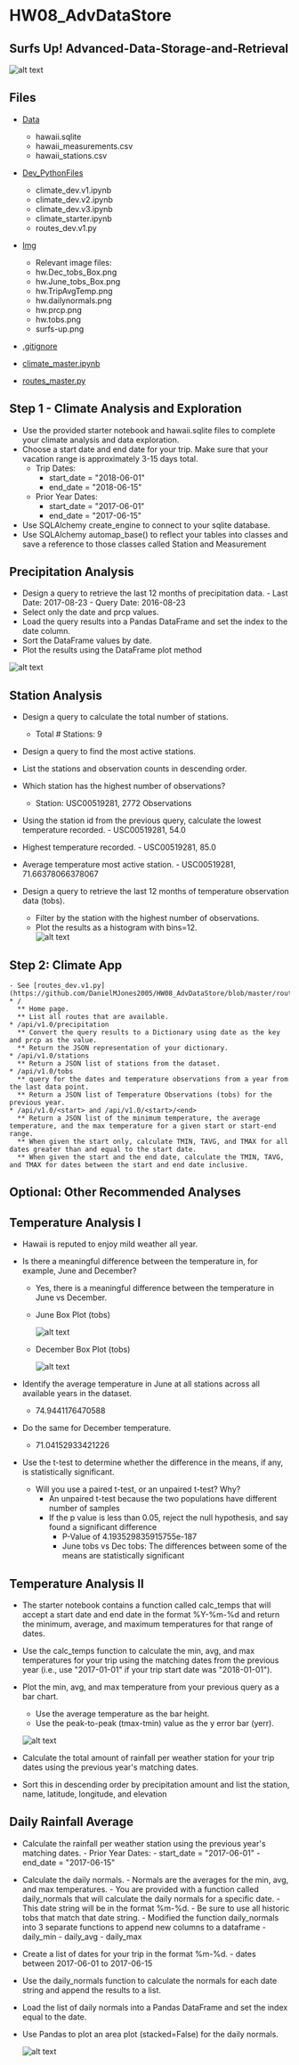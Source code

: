 # HW08_AdvDataStore
## Surfs Up! Advanced-Data-Storage-and-Retrieval

![alt text](https://github.com/DanielMJones2005/HW08_AdvDataStore/blob/master/Img/surfs-up.png)

## Files
* [Data](https://github.com/DanielMJones2005/HW08_AdvDataStore/tree/master/Data)
    * hawaii.sqlite
    * hawaii_measurements.csv
    * hawaii_stations.csv
 
 * [Dev_PythonFiles](https://github.com/DanielMJones2005/HW08_AdvDataStore/tree/master/Dev_PythonFiles)
    * climate_dev.v1.ipynb
    * climate_dev.v2.ipynb
    * climate_dev.v3.ipynb
    * climate_starter.ipynb
    * routes_dev.v1.py
 
  * [Img](https://github.com/DanielMJones2005/HW08_AdvDataStore/tree/master/Img)
    * Relevant image files:
    * hw.Dec_tobs_Box.png
    * hw.June_tobs_Box.png
    * hw.TripAvgTemp.png
    * hw.dailynormals.png
    * hw.prcp.png
    * hw.tobs.png
    * surfs-up.png
  
  * [.gitignore](https://github.com/DanielMJones2005/HW08_AdvDataStore/blob/master/.gitignore)
  * [climate_master.ipynb](https://github.com/DanielMJones2005/HW08_AdvDataStore/blob/master/climate_master.ipynb)
  * [routes_master.py](https://github.com/DanielMJones2005/HW08_AdvDataStore/blob/master/routes_master.py)
  
  ## Step 1 - Climate Analysis and Exploration
  - Use the provided starter notebook and hawaii.sqlite files to complete your climate analysis and data exploration.
  - Choose a start date and end date for your trip. Make sure that your vacation range is approximately 3-15 days total.
       - Trip Dates:
            - start_date = "2018-06-01"
            - end_date = "2018-06-15"
       - Prior Year Dates:
            - start_date = "2017-06-01"
            - end_date = "2017-06-15"
  - Use SQLAlchemy create_engine to connect to your sqlite database.
  - Use SQLAlchemy automap_base() to reflect your tables into classes and save a reference to those classes called Station and Measurement
   
   ## Precipitation Analysis
   - Design a query to retrieve the last 12 months of precipitation data.
           - Last Date: 2017-08-23
           - Query Date: 2016-08-23
   - Select only the date and prcp values.
   - Load the query results into a Pandas DataFrame and set the index to the date column.
   - Sort the DataFrame values by date.
   - Plot the results using the DataFrame plot method
   
   ![alt text](https://github.com/DanielMJones2005/HW08_AdvDataStore/blob/master/Img/hw.prcp.png)
   
   ## Station Analysis
   - Design a query to calculate the total number of stations.
        - Total # Stations: 9
   - Design a query to find the most active stations.
   - List the stations and observation counts in descending order.
   - Which station has the highest number of observations?
        - Station: USC00519281, 2772 Observations
        
   - Using the station id from the previous query, calculate the lowest temperature recorded.
           - USC00519281, 54.0
   - Highest temperature recorded.
           - USC00519281, 85.0
   - Average temperature most active station.
           - USC00519281, 71.66378066378067 
   - Design a query to retrieve the last 12 months of temperature observation data (tobs).
        - Filter by the station with the highest number of observations.
        - Plot the results as a histogram with bins=12.  
    ![alt text](https://github.com/DanielMJones2005/HW08_AdvDataStore/blob/master/Img/hw.tobs.png)   
  
  ## Step 2: Climate App
    - See [routes_dev.v1.py](https://github.com/DanielMJones2005/HW08_AdvDataStore/blob/master/routes_master.py)
    * /
      ** Home page.
      ** List all routes that are available.
    * /api/v1.0/precipitation
      ** Convert the query results to a Dictionary using date as the key and prcp as the value.
      ** Return the JSON representation of your dictionary.
    * /api/v1.0/stations
      ** Return a JSON list of stations from the dataset.
    * /api/v1.0/tobs
      ** query for the dates and temperature observations from a year from the last data point.
      ** Return a JSON list of Temperature Observations (tobs) for the previous year.
    * /api/v1.0/<start> and /api/v1.0/<start>/<end>
      ** Return a JSON list of the minimum temperature, the average temperature, and the max temperature for a given start or start-end range.
      ** When given the start only, calculate TMIN, TAVG, and TMAX for all dates greater than and equal to the start date.
      ** When given the start and the end date, calculate the TMIN, TAVG, and TMAX for dates between the start and end date inclusive.
      
  ## Optional: Other Recommended Analyses
  
  ## Temperature Analysis I
  - Hawaii is reputed to enjoy mild weather all year. 
  - Is there a meaningful difference between the temperature in, for example, June and December?
      - Yes, there is a meaningful difference between the temperature in June vs December.
      - June Box Plot (tobs)
      
         ![alt text](https://github.com/DanielMJones2005/HW08_AdvDataStore/blob/master/Img/hw.June_tobs_Box.png)  
         
      - December Box Plot (tobs) 
      
         ![alt text](https://github.com/DanielMJones2005/HW08_AdvDataStore/blob/master/Img/hw.Dec_tobs_Box.png)
      
  - Identify the average temperature in June at all stations across all available years in the dataset. 
      - 74.9441176470588
  - Do the same for December temperature.
      - 71.04152933421226
  - Use the t-test to determine whether the difference in the means, if any, is statistically significant. 
      - Will you use a paired t-test, or an unpaired t-test? Why?
          - An unpaired t-test because the two populations have different number of samples
          - If the p value is less than 0.05, reject the null hypothesis, and say found a significant difference
               - P-Value of 4.193529835915755e-187
               - June tobs vs Dec tobs: The differences between some of the means are statistically significant  
  
  ## Temperature Analysis II
  - The starter notebook contains a function called calc_temps that will accept a start date and end date in the format %Y-%m-%d and return the minimum, average, and maximum temperatures for that range of dates.
  - Use the calc_temps function to calculate the min, avg, and max temperatures for your trip using the matching dates from the previous year (i.e., use "2017-01-01" if your trip start date was "2018-01-01").
  - Plot the min, avg, and max temperature from your previous query as a bar chart.
      - Use the average temperature as the bar height.
      - Use the peak-to-peak (tmax-tmin) value as the y error bar (yerr).
      
      ![alt text](https://github.com/DanielMJones2005/HW08_AdvDataStore/blob/master/Img/hw.TripAvgTemp.png)
     
   - Calculate the total amount of rainfall per weather station for your trip dates using the previous year's matching dates.
   - Sort this in descending order by precipitation amount and list the station, name, latitude, longitude, and elevation 
  
  ## Daily Rainfall Average
  - Calculate the rainfall per weather station using the previous year's matching dates.
           - Prior Year Dates:
                  - start_date = "2017-06-01"
                  - end_date = "2017-06-15"
  - Calculate the daily normals. 
           - Normals are the averages for the min, avg, and max temperatures.
           - You are provided with a function called daily_normals that will calculate the daily normals for a specific date. 
                 - This date string will be in the format %m-%d. 
                 - Be sure to use all historic tobs that match that date string.
           - Modified the function daily_normals into 3 separate functions to append new columns to a dataframe
                 - daily_min
                 - daily_avg
                 - daily_max
  - Create a list of dates for your trip in the format %m-%d. 
           - dates between 2017-06-01 to 2017-06-15
  - Use the daily_normals function to calculate the normals for each date string and append the results to a list.
  - Load the list of daily normals into a Pandas DataFrame and set the index equal to the date.
  - Use Pandas to plot an area plot (stacked=False) for the daily normals.
  
      ![alt text](https://github.com/DanielMJones2005/HW08_AdvDataStore/blob/master/Img/hw.dailynormals.png)
